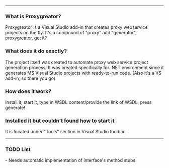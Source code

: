 ****************************************************************************************************
<h3>What is Proxygreator?</h3>

Proxygreator is a Visual Studio add-in that creates proxy webservice projects on the fly. 
It's a compound of "proxy" and "generator", proxygreator, get it?


<h3>What does it do exactly?</h3>

The project itself was created to automate proxy web service project generation process. It was created specifically for .NET environment since it generates MS Visual Studio projects with ready-to-run code. (Also it's a VS add-in, so there you go)


<h3>How does it work?</h3>

Install it, start it, type in WSDL content/provide the link of WSDL, press generate!


<h3>Installed it but couldn't found how to start it</h3>

It is located under "Tools" section in Visual Studio toolbar.
****************************************************************************************************

<h3>TODO List</h3>
- Needs automatic implementation of interface's method stubs.
